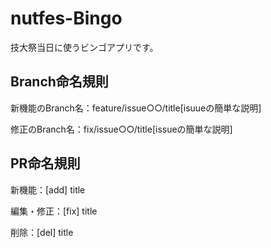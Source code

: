 # nutfes-Bingo
技大祭当日に使うビンゴアプリです。

## Branch命名規則
新機能のBranch名：feature/issue○○/title[isuueの簡単な説明]

修正のBranch名：fix/issue○○/title[issueの簡単な説明]
 
## PR命名規則
新機能：[add] title

編集・修正：[fix] title

削除：[del] title
